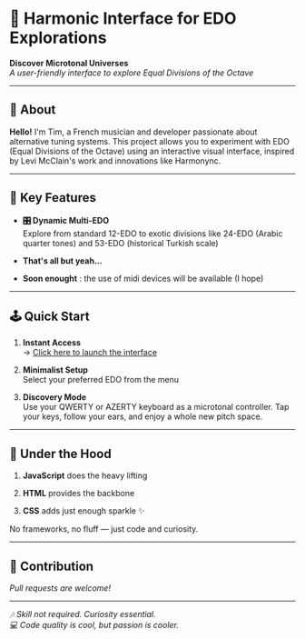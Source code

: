 # 🎵 Harmonic Interface for EDO Explorations

**Discover Microtonal Universes**  
*A user-friendly interface to explore Equal Divisions of the Octave*

---

## 🌟 About

**Hello!** I'm Tim, a French musician and developer passionate about alternative tuning systems. This project allows you to experiment with EDO (Equal Divisions of the Octave) using an interactive visual interface, inspired by Levi McClain's work and innovations like Harmonync.

---

## 🚀 Key Features

- **🎛️ Dynamic Multi-EDO**  
  Explore from standard 12-EDO to exotic divisions like 24-EDO (Arabic quarter tones) and 53-EDO (historical Turkish scale)

- **That's all but yeah...**
- **Soon enought** : the use of midi devices will be available (I hope) 

---

## 🕹️ Quick Start

1. **Instant Access**  
   → [Click here to launch the interface](https://tablatim.github.io/harmonic-interface-edo/)

2. **Minimalist Setup**  
   Select your preferred EDO from the menu

3. **Discovery Mode**  
   Use your QWERTY or AZERTY keyboard as a microtonal controller. Tap your keys, follow your ears, and enjoy a whole new pitch space.



---

## 🧠 Under the Hood
1. **JavaScript** does the heavy lifting

2. **HTML** provides the backbone

3. **CSS** adds just enough sparkle ✨

No frameworks, no fluff — just code and curiosity.

---

## 🤝 Contribution

*Pull requests are welcome!*

---

*🎶 Skill not required. Curiosity essential.\
💻 Code quality is cool, but passion is cooler.*
